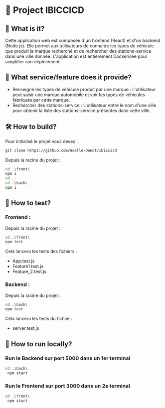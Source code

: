 # 📖 Project IBICCICD 

## 📌 What is it?  
Cette application web est composée d'un frontend (React) et d'un backend (Node.js). Elle permet aux utilisateurs de connaitre les types de véhicule que produit la marque recherché et de rechercher des stations-service dans une ville donnée. L'application est entièrement Dockerisée pour simplifier son déploiement.

## 🚀 What service/feature does it provide?  
- Renseigné les types de véhicule produit par une marque : L'utilisateur peut saisir une marque automobile et voir les types de véhicules fabriqués par cette marque.
- Rechercher des stations-service : L'utilisateur entre le nom d'une ville pour obtenir la liste des stations-service présentes dans cette ville.

## 🛠️ How to build?  
Pour initialisé le projet vous devez : 
```bash  
git clone https://github.com/Axelle-Donot/ibiccicd  
``` 
Depuis la racine du projet :
```bash  
cd .\front\
npm i
cd ..
cd .\back\ 
npm i
```  

## 🧪 How to test? 
### Frontend : 
Depuis la racine du projet :
 ```bash
 cd .\front\
 npm test
 ```
Cela lancera les tests des fichiers :
 - App.test.js
 - Feature1.test.js
 - Feature_2.test.js

### Backend :
Depuis la racine du projet :
 ```bash
 cd .\back\
 npm test
 ```
Cela lancera les tests du fichier :
 - server.test.js

## 🏃 How to run locally? 
### Run le Backend sur port 5000 dans un 1er terminal
```bash  
cd .\back\
 npm start
```  

### Run le Frontend sur port 3000 dans un 2e terminal
```bash  
cd .\front\
 npm start
```  
